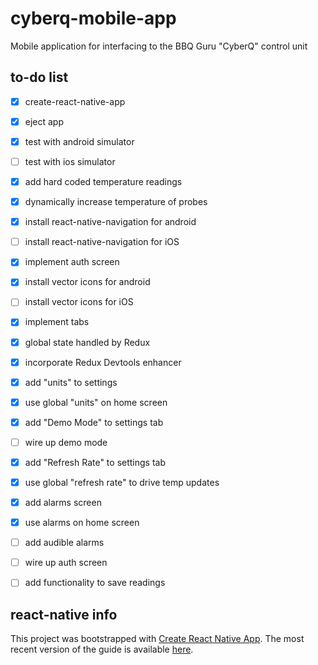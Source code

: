 # cyberq-mobile-app #
Mobile application for interfacing to the BBQ Guru "CyberQ" control unit

## to-do list ##
- [x] create-react-native-app
- [x] eject app
- [x] test with android simulator
- [ ] test with ios simulator
- [x] add hard coded temperature readings
- [x] dynamically increase temperature of probes
- [x] install react-native-navigation for android
- [ ] install react-native-navigation for iOS 
- [x] implement auth screen
- [x] install vector icons for android
- [ ] install vector icons for iOS
- [x] implement tabs
- [x] global state handled by Redux
- [x] incorporate Redux Devtools enhancer
- [x] add "units" to settings
- [x] use global "units" on home screen
- [x] add "Demo Mode" to settings tab
- [ ] wire up demo mode
- [x] add "Refresh Rate" to settings tab
- [x] use global "refresh rate" to drive temp updates
- [x] add alarms screen
- [x] use alarms on home screen
- [ ] add audible alarms
- [ ] wire up auth screen
- [ ] add functionality to save readings


## react-native info ##

This project was bootstrapped with [Create React Native App](https://github.com/react-community/create-react-native-app). The most recent version of the guide is available [here](https://github.com/react-community/create-react-native-app/blob/master/react-native-scripts/template/README.md).
